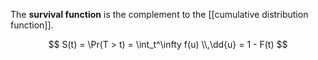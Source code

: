 The **survival function** is the complement to the [[cumulative distribution function]].

$$
S(t) = \Pr(T > t) = \int_t^\infty f(u) \\,\dd{u} = 1 - F(t)
$$